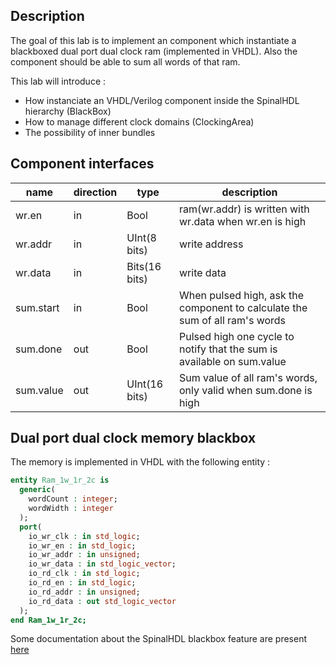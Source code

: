 ## Description
The goal of this lab is to implement an component which instantiate a blackboxed dual port dual clock  ram (implemented in VHDL). Also the component should be able to sum all words of that ram. 

This lab will introduce :

- How instanciate an VHDL/Verilog component inside the SpinalHDL hierarchy (BlackBox)
- How to manage different clock domains (ClockingArea)
- The possibility of inner bundles

## Component interfaces

| name | direction | type | description |
| ------ | ----------- | ------ | ------ |
| wr.en | in | Bool | ram(wr.addr) is written with wr.data when wr.en is high |
| wr.addr | in | UInt(8 bits) | write address |
| wr.data | in | Bits(16 bits) | write data |
| sum.start  | in | Bool | When pulsed high, ask the component to calculate the sum of all ram's words |
| sum.done   | out | Bool | Pulsed high one cycle to notify that the sum is available on sum.value |
| sum.value  | out | UInt(16 bits) | Sum value of all ram's words, only valid when sum.done is high |

## Dual port dual clock memory blackbox

The memory is implemented in VHDL with the following entity :

```vhdl
entity Ram_1w_1r_2c is
  generic(
    wordCount : integer;
    wordWidth : integer
  );
  port(
    io_wr_clk : in std_logic;
    io_wr_en : in std_logic;
    io_wr_addr : in unsigned;
    io_wr_data : in std_logic_vector;
    io_rd_clk : in std_logic;
    io_rd_en : in std_logic;
    io_rd_addr : in unsigned;
    io_rd_data : out std_logic_vector
  );
end Ram_1w_1r_2c;
```

Some documentation about the SpinalHDL blackbox feature are present [here](http://spinalhdl.github.io/SpinalDoc/spinal/core/blackbox/)